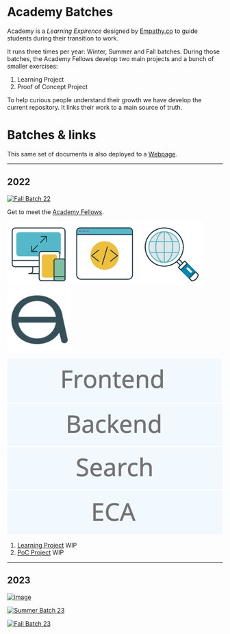# Academy Batches
Academy is a *Learning Expirence* designed by [Empathy.co](https://empathy.co/) to guide students during their transition to work.

It runs three times per year: Winter, Summer and Fall batches. During those batches, the Academy Fellows develop two main projects and a bunch of smaller exercises:

1. Learning Project
2. Proof of Concept Project

To help curious people understand their growth we have develop the current repository. It links their work to a main source of truth.

# Batches & links

This same set of documents is also deployed to a [Webpage](https://empathyco.github.io/academy-batches/).


<hr>


## 2022
[<img class="batch" src="https://github.com/alvarorg14/academy-batches/blob/main/assets/fall-batch.png?raw=true" alt="Fall Batch 22"/>](Path/batch_fall2022/blog/fellows.md)


Get to meet the [Academy Fellows](Path/batch_fall2022/blog/fellows.md)\.

[<img class="icons_path" src="/assets/front.png?raw=true" alt="Frontend" width="150px"/>](Path/batch_fall2022/blog/front.md)
[<img class="icons_path" src="/assets/back.png?raw=true" alt="Backend" width="150px"/>](Path/batch_fall2022/blog/back.md)
[<img class="icons_path" src="/assets/search.png?raw=true" alt="Search" width="150px"/>](Path/batch_fall2022/blog/search.md)
[<img class="icons_path" src="/assets/eca.png?raw=true" alt="ECA" width="150px"/>](Path/batch_fall2022/blog/eca.md)

[<img class="text_path" src="/assets/FrontEnd.png?raw=true" alt="frontend"/>](Path/batch_fall2022/blog/front.md)
[<img class="text_path" src="/assets/Backend.png?raw=true" alt="backend"/>](Path/batch_fall2022/blog/back.md)
[<img class="text_path" src="/assets/Search_text.png?raw=true" alt="search"/>](Path/batch_fall2022/blog/search.md)
[<img class="text_path" src="/assets/ECA_text.png?raw=true" alt="ECA"/>](Path/batch_fall2022/blog/ECA.md)


1. [Learning Project](https://github.com/repolink) WIP
2. [PoC Project](https://github.com/repolink) WIP


<hr>

## 2023

[<img class="batch" alt="image" src="https://github.com/alvarorg14/academy-batches/blob/main/assets/winter-batch.png?raw=true">](Path/batch_fall2022/blog/fellows.md)

[<img class="batch" src="https://github.com/alvarorg14/academy-batches/blob/main/assets/summer-batch.png?raw=true" alt="Summer Batch 23"/>](Path/batch_fall2022/blog/fellows.md)

[<img class="batch" src="https://github.com/alvarorg14/academy-batches/blob/main/assets/fall-batch.png?raw=true" alt="Fall Batch 23"/>](Path/batch_fall2022/blog/fellows.md)


